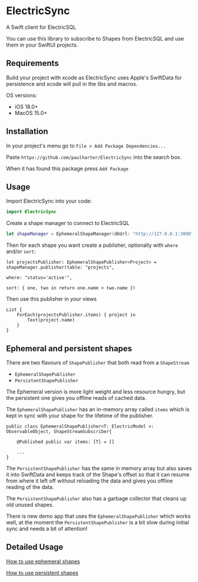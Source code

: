 # ElectricSync

A Swift client for ElectricSQL

You can use this library to subscribe to Shapes from ElectricSQL and use them in your SwiftUI projects.

## Requirements

Build your project with xcode as ElectricSync uses Apple's SwiftData for persistence and xcode will pull in the libs and macros.

OS versions:
- iOS 18.0+
- MacOS 15.0+

## Installation

In your project's menu go to `File > Add Package Dependencies...` 

Paste `https://github.com/paulharter/ElectricSync` into the search box.

When it has found this package press `Add Package`

## Usage

Import ElectricSync into your code:

```swift
import ElectricSync
```

Create a shape manager to connect to ElectricSQL

```swift
let shapeManager = EphemeralShapeManager(dbUrl: "http://127.0.0.1:3000")
```

Then for each shape you want create a publisher, optionally with `where` and/or `sort`:

```
let projectsPublisher: EphemeralShapePublisher<Project> = shapeManager.publisher(table: "projects",
                                                                                 where: "status='active'",
                                                                                 sort: { one, two in return one.name > two.name })
```

Then use this publisher in your views

```
List {
    ForEach(projectsPublisher.items) { project in
        Text(project.name)
    }
}
```

## Ephemeral and persistent shapes

There are two flavours of `ShapePublisher` that both read from a `ShapeStream`

- `EphemeralShapePublisher` 
- `PersistentShapePublisher`

The Ephemeral version is more light weight and less resource hungry, but the persistent one gives you offline reads of cached data.

The `EphemeralShapePublisher` has an in-memory array called `items` which is kept in sync with your shape for the lifetime of the publisher. 

```
public class EphemeralShapePublisher<T: ElectricModel >: ObservableObject, ShapeStreamSubscriber{

    @Published public var items: [T] = []
    
    ...
}
```

The `PersistentShapePublisher` has the same in memory array but also saves it into SwiftData and keeps track of the Shape's offset so that it can resume from where it left off without reloading the data and gives you offline reading of the data.

The `PersistentShapePublisher` also has a garbage collector that cleans up old unused shapes.

There is new demo app that uses the `EphemeralShapePublisher` which works well, at the moment the `PersistentShapePublisher` is a bit slow during initial sync and needs a bit of attention!

## Detailed Usage

[How to use ephemeral shapes](./Docs/ephemeral.md)

[How to use persistent shapes](./Docs/persistent.md)




